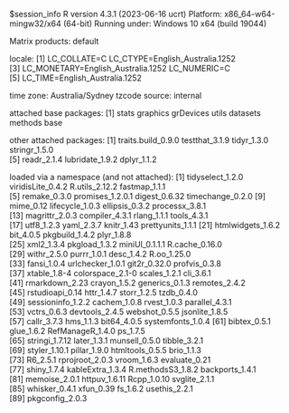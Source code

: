 $session_info
R version 4.3.1 (2023-06-16 ucrt)
Platform: x86_64-w64-mingw32/x64 (64-bit)
Running under: Windows 10 x64 (build 19044)

Matrix products: default


locale:
[1] LC_COLLATE=C                       LC_CTYPE=English_Australia.1252   
[3] LC_MONETARY=English_Australia.1252 LC_NUMERIC=C                      
[5] LC_TIME=English_Australia.1252    

time zone: Australia/Sydney
tzcode source: internal

attached base packages:
[1] stats     graphics  grDevices utils     datasets  methods   base     

other attached packages:
[1] traits.build_0.9.0 testthat_3.1.9     tidyr_1.3.0        stringr_1.5.0     
[5] readr_2.1.4        lubridate_1.9.2    dplyr_1.1.2       

loaded via a namespace (and not attached):
 [1] tidyselect_1.2.0  viridisLite_0.4.2 R.utils_2.12.2    fastmap_1.1.1    
 [5] remake_0.3.0      promises_1.2.0.1  digest_0.6.32     timechange_0.2.0 
 [9] mime_0.12         lifecycle_1.0.3   ellipsis_0.3.2    processx_3.8.1   
[13] magrittr_2.0.3    compiler_4.3.1    rlang_1.1.1       tools_4.3.1      
[17] utf8_1.2.3        yaml_2.3.7        knitr_1.43        prettyunits_1.1.1
[21] htmlwidgets_1.6.2 bit_4.0.5         pkgbuild_1.4.2    plyr_1.8.8       
[25] xml2_1.3.4        pkgload_1.3.2     miniUI_0.1.1.1    R.cache_0.16.0   
[29] withr_2.5.0       purrr_1.0.1       desc_1.4.2        R.oo_1.25.0      
[33] fansi_1.0.4       urlchecker_1.0.1  git2r_0.32.0      profvis_0.3.8    
[37] xtable_1.8-4      colorspace_2.1-0  scales_1.2.1      cli_3.6.1        
[41] rmarkdown_2.23    crayon_1.5.2      generics_0.1.3    remotes_2.4.2    
[45] rstudioapi_0.14   httr_1.4.7        storr_1.2.5       tzdb_0.4.0       
[49] sessioninfo_1.2.2 cachem_1.0.8      rvest_1.0.3       parallel_4.3.1   
[53] vctrs_0.6.3       devtools_2.4.5    webshot_0.5.5     jsonlite_1.8.5   
[57] callr_3.7.3       hms_1.1.3         bit64_4.0.5       systemfonts_1.0.4
[61] bibtex_0.5.1      glue_1.6.2        RefManageR_1.4.0  ps_1.7.5         
[65] stringi_1.7.12    later_1.3.1       munsell_0.5.0     tibble_3.2.1     
[69] styler_1.10.1     pillar_1.9.0      htmltools_0.5.5   brio_1.1.3       
[73] R6_2.5.1          rprojroot_2.0.3   vroom_1.6.3       evaluate_0.21    
[77] shiny_1.7.4       kableExtra_1.3.4  R.methodsS3_1.8.2 backports_1.4.1  
[81] memoise_2.0.1     httpuv_1.6.11     Rcpp_1.0.10       svglite_2.1.1    
[85] whisker_0.4.1     xfun_0.39         fs_1.6.2          usethis_2.2.1    
[89] pkgconfig_2.0.3  

